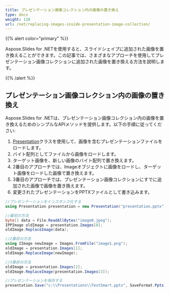 ```yaml
---
title: プレゼンテーション画像コレクション内の画像の置き換え
type: docs
weight: 110
url: /net/replacing-images-inside-presentation-image-collection/
---
```


{{% alert color="primary" %}} 

Aspose.Slides for .NETを使用すると、スライドシェイプに追加された画像を置き換えることができます。この記事では、さまざまなアプローチを使用してプレゼンテーション画像コレクションに追加された画像を置き換える方法を説明します。

{{% /alert %}} 
## **プレゼンテーション画像コレクション内の画像の置き換え**
Aspose.Slides for .NETは、プレゼンテーション画像コレクション内の画像を置き換えるためのシンプルなAPIメソッドを提供します。以下の手順に従ってください:

1. [Presentation](https://reference.aspose.com/slides/net/aspose.slides/presentation)クラスを使用して、画像を含むプレゼンテーションファイルをロードします。
1. バイト配列としてファイルから画像をロードします。
1. ターゲット画像を、新しい画像のバイト配列で置き換えます。
1. 2番目のアプローチでは、Imageオブジェクトに画像をロードし、ターゲット画像をロードした画像で置き換えます。
1. 3番目のアプローチでは、プレゼンテーション画像コレクションにすでに追加された画像で画像を置き換えます。
1. 変更されたプレゼンテーションをPPTXファイルとして書き込みます。

```c#
//プレゼンテーションをインスタンス化する
using Presentation presentation = new Presentation("presentation.pptx");

//最初の方法
byte[] data = File.ReadAllBytes("image0.jpeg");
IPPImage oldImage = presentation.Images[0];
oldImage.ReplaceImage(data);

//2番目の方法
using IImage newImage = Images.FromFile("image1.png");
oldImage = presentation.Images[1];
oldImage.ReplaceImage(newImage);

//3番目の方法
oldImage = presentation.Images[2];
oldImage.ReplaceImage(presentation.Images[3]);

//プレゼンテーションを保存する
presentation.Save("c:\\Presentations\\TestSmart.pptx", SaveFormat.Pptx);
```